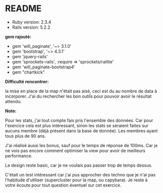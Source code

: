 # README

* Ruby version: 2.3.4
* Rails version: 5.2.2

**gem rajouté:**
- gem 'will_paginate', '~> 3.1.0'
- gem 'bootstrap', '~> 4.3.1'
- gem 'jquery-rails'
- gem 'sprockets-rails', :require => 'sprockets/railtie'
- gem 'will_paginate-bootstrap4'
- gem "chartkick"


**Difficulté rencontrer:**

la mise en place de la map n'était pas aisé, ceci est du au nombre de data à incorporer.
J'ai du rechercher les bon outils pour pouvoir avoir le résultat attendu.


**Note:**

Pour les stats, j'ai tout compte fais pris l'ensemble des données. Car pour l'exercice
cela est plus intéressant, sinon les stats se seraient faites sur aucuns membre (déjà présent
dans la base de donnée). Les membres ayant tous plus de 90 ans.

J'ai réalisé aussi les bonus, sauf pour le temps de réponse de 100ms. Car je ne vois pas
encore comment optimiser la view pour avoir de meilleurs performance.

Le design reste basic, car je ne voulais pas passer trop de temps dessus.

C'était un test intéressant car j'ai pus approcher des techno que je n'ai pas
l'habitude d'utiliser (supercluster pour la map, ou capybara).
Je reste à votre écoute pour tout question éventuel sur cet exercice.
